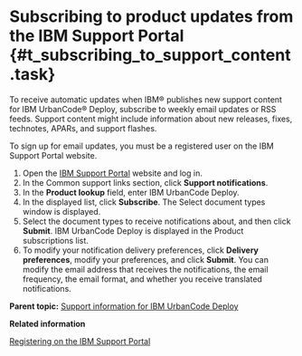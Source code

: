 # Subscribing to product updates from the IBM Support Portal {#t_subscribing_to_support_content .task}

To receive automatic updates when IBM® publishes new support content for IBM UrbanCode® Deploy, subscribe to weekly email updates or RSS feeds. Support content might include information about new releases, fixes, technotes, APARs, and support flashes.

To sign up for email updates, you must be a registered user on the IBM Support Portal website.

1.   Open the [IBM Support Portal](http://www.ibm.com/software/support/) website and log in. 
2.   In the Common support links section, click **Support notifications**. 
3.   In the **Product lookup** field, enter IBM UrbanCode Deploy. 
4.   In the displayed list, click **Subscribe**. The Select document types window is displayed.
5.   Select the document types to receive notifications about, and then click **Submit**. IBM UrbanCode Deploy is displayed in the Product subscriptions list.
6.   To modify your notification delivery preferences, click **Delivery preferences**, modify your preferences, and click **Submit**. You can modify the email address that receives the notifications, the email frequency, the email format, and whether you receive translated notifications.

**Parent topic:** [Support information for IBM UrbanCode Deploy](../topics/c_latest_technote_ucd.md)

**Related information**  


[Registering on the IBM Support Portal](t_register_user.md)

